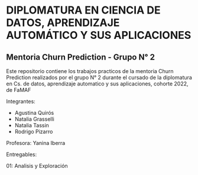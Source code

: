 # DIPLOMATURA EN CIENCIA DE DATOS, APRENDIZAJE AUTOMÁTICO Y SUS APLICACIONES

## Mentoria Churn Prediction - Grupo N° 2

Este repositorio contiene los trabajos practicos de la mentoria Churn Prediction realizados por el grupo N° 2 durante el cursado de la diplomatura en Cs. de datos, aprendizaje automatico y sus aplicaciones, cohorte 2022, de FaMAF

Integrantes:

* Agustina Quirós
* Natalia Grasselli
* Natalia Tassin
* Rodrigo Pizarro

Profesora: Yanina Iberra

Entregables: 

01: Analisis y Exploración
